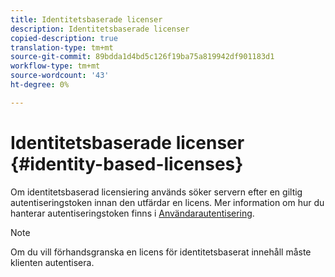 ```yaml
---
title: Identitetsbaserade licenser
description: Identitetsbaserade licenser
copied-description: true
translation-type: tm+mt
source-git-commit: 89bdda1d4bd5c126f19ba75a819942df901183d1
workflow-type: tm+mt
source-wordcount: '43'
ht-degree: 0%

---
```



# Identitetsbaserade licenser {#identity-based-licenses}

Om identitetsbaserad licensiering används söker servern efter en giltig autentiseringstoken innan den utfärdar en licens. Mer information om hur du hanterar autentiseringstoken finns i [Användarautentisering](../../../aaxs-protecting-content/content-introduction/content-usage-rules/content-authentication/content-user-authentication.md).

>[!NOTE]
>
>Om du vill förhandsgranska en licens för identitetsbaserat innehåll måste klienten autentisera.

